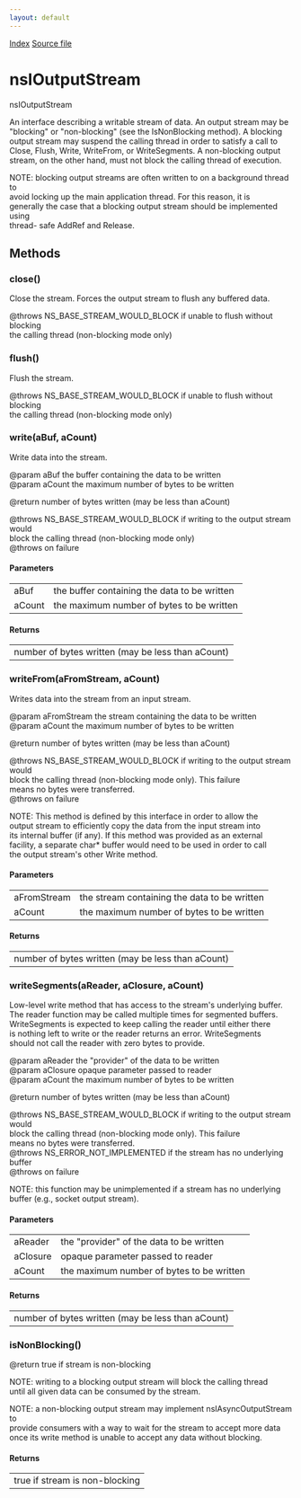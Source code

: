 ```yaml
---
layout: default
---
```

<div id='links'><a href="../index.html">Index</a>
<a href="http://dxr.mozilla.org/mozilla-central/source/xpcom/io/nsIOutputStream.idl">Source file</a>
</div>

# nsIOutputStream #
  
nsIOutputStream  
  
An interface describing a writable stream of data.  An output stream may be  
"blocking" or "non-blocking" (see the IsNonBlocking method).  A blocking  
output stream may suspend the calling thread in order to satisfy a call to  
Close, Flush, Write, WriteFrom, or WriteSegments.  A non-blocking output  
stream, on the other hand, must not block the calling thread of execution.  
  
NOTE: blocking output streams are often written to on a background thread to  
avoid locking up the main application thread.  For this reason, it is  
generally the case that a blocking output stream should be implemented using  
thread- safe AddRef and Release.  
  

## Methods ##

### close() ###
   
Close the stream. Forces the output stream to flush any buffered data.  
  
@throws NS_BASE_STREAM_WOULD_BLOCK if unable to flush without blocking   
  the calling thread (non-blocking mode only)  
  

### flush() ###
  
Flush the stream.  
  
@throws NS_BASE_STREAM_WOULD_BLOCK if unable to flush without blocking   
  the calling thread (non-blocking mode only)  
  

### write(aBuf, aCount) ###
  
Write data into the stream.  
  
@param aBuf the buffer containing the data to be written  
@param aCount the maximum number of bytes to be written  
  
@return number of bytes written (may be less than aCount)  
  
@throws NS_BASE_STREAM_WOULD_BLOCK if writing to the output stream would  
  block the calling thread (non-blocking mode only)  
@throws <other-error> on failure  
  

#### Parameters ####

<table>

<tr>
<td>aBuf</td>
<td>the buffer containing the data to be written  
</td>
</tr>

<tr>
<td>aCount</td>
<td>the maximum number of bytes to be written  
</td>
</tr>

</table>

#### Returns ####

<table>

<tr>
<td>number of bytes written (may be less than aCount)  
</td>
</tr>

</table>

### writeFrom(aFromStream, aCount) ###
  
Writes data into the stream from an input stream.  
  
@param aFromStream the stream containing the data to be written  
@param aCount the maximum number of bytes to be written  
  
@return number of bytes written (may be less than aCount)  
  
@throws NS_BASE_STREAM_WOULD_BLOCK if writing to the output stream would  
   block the calling thread (non-blocking mode only). This failure  
   means no bytes were transferred.  
@throws <other-error> on failure  
  
NOTE: This method is defined by this interface in order to allow the  
output stream to efficiently copy the data from the input stream into  
its internal buffer (if any). If this method was provided as an external  
facility, a separate char* buffer would need to be used in order to call  
the output stream's other Write method.  
  

#### Parameters ####

<table>

<tr>
<td>aFromStream</td>
<td>the stream containing the data to be written  
</td>
</tr>

<tr>
<td>aCount</td>
<td>the maximum number of bytes to be written  
</td>
</tr>

</table>

#### Returns ####

<table>

<tr>
<td>number of bytes written (may be less than aCount)  
</td>
</tr>

</table>

### writeSegments(aReader, aClosure, aCount) ###
  
Low-level write method that has access to the stream's underlying buffer.  
The reader function may be called multiple times for segmented buffers.  
WriteSegments is expected to keep calling the reader until either there  
is nothing left to write or the reader returns an error.  WriteSegments  
should not call the reader with zero bytes to provide.  
  
@param aReader the "provider" of the data to be written  
@param aClosure opaque parameter passed to reader  
@param aCount the maximum number of bytes to be written  
  
@return number of bytes written (may be less than aCount)  
  
@throws NS_BASE_STREAM_WOULD_BLOCK if writing to the output stream would  
   block the calling thread (non-blocking mode only). This failure  
   means no bytes were transferred.  
@throws NS_ERROR_NOT_IMPLEMENTED if the stream has no underlying buffer  
@throws <other-error> on failure  
  
NOTE: this function may be unimplemented if a stream has no underlying  
buffer (e.g., socket output stream).  
  

#### Parameters ####

<table>

<tr>
<td>aReader</td>
<td>the "provider" of the data to be written  
</td>
</tr>

<tr>
<td>aClosure</td>
<td>opaque parameter passed to reader  
</td>
</tr>

<tr>
<td>aCount</td>
<td>the maximum number of bytes to be written  
</td>
</tr>

</table>

#### Returns ####

<table>

<tr>
<td>number of bytes written (may be less than aCount)  
</td>
</tr>

</table>

### isNonBlocking() ###
  
@return true if stream is non-blocking  
  
NOTE: writing to a blocking output stream will block the calling thread  
until all given data can be consumed by the stream.  
  
NOTE: a non-blocking output stream may implement nsIAsyncOutputStream to  
provide consumers with a way to wait for the stream to accept more data  
once its write method is unable to accept any data without blocking.  
  

#### Returns ####

<table>

<tr>
<td>true if stream is non-blocking  
</td>
</tr>

</table>

